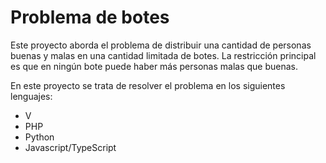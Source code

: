 # Problema de botes

Este proyecto aborda el problema de distribuir una cantidad de personas buenas y malas en una cantidad limitada de botes. La restricción principal es que en ningún bote puede haber más personas malas que buenas.

En este proyecto se trata de resolver el problema en los siguientes lenguajes:

- V
- PHP
- Python
- Javascript/TypeScript
